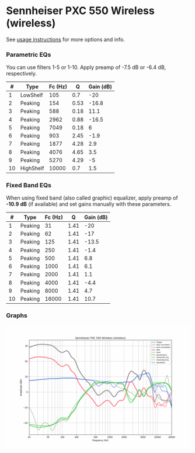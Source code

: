 # Sennheiser PXC 550 Wireless (wireless)
See [usage instructions](https://github.com/jaakkopasanen/AutoEq#usage) for more options and info.

### Parametric EQs
You can use filters 1-5 or 1-10. Apply preamp of -7.5 dB or -6.4 dB, respectively.

|   # | Type      |   Fc (Hz) |    Q |   Gain (dB) |
|-----|-----------|-----------|------|-------------|
|   1 | LowShelf  |       105 | 0.7  |       -20   |
|   2 | Peaking   |       154 | 0.53 |       -16.8 |
|   3 | Peaking   |       588 | 0.18 |        11.1 |
|   4 | Peaking   |      2962 | 0.88 |       -16.5 |
|   5 | Peaking   |      7049 | 0.18 |         6   |
|   6 | Peaking   |       903 | 2.45 |        -1.9 |
|   7 | Peaking   |      1877 | 4.28 |         2.9 |
|   8 | Peaking   |      4076 | 4.65 |         3.5 |
|   9 | Peaking   |      5270 | 4.29 |        -5   |
|  10 | HighShelf |     10000 | 0.7  |         1.5 |

### Fixed Band EQs
When using fixed band (also called graphic) equalizer, apply preamp of **-10.9 dB** (if available) and set gains manually with these parameters.

|   # | Type    |   Fc (Hz) |    Q |   Gain (dB) |
|-----|---------|-----------|------|-------------|
|   1 | Peaking |        31 | 1.41 |       -20   |
|   2 | Peaking |        62 | 1.41 |       -17   |
|   3 | Peaking |       125 | 1.41 |       -13.5 |
|   4 | Peaking |       250 | 1.41 |        -1.4 |
|   5 | Peaking |       500 | 1.41 |         6.8 |
|   6 | Peaking |      1000 | 1.41 |         6.1 |
|   7 | Peaking |      2000 | 1.41 |         1.1 |
|   8 | Peaking |      4000 | 1.41 |        -4.4 |
|   9 | Peaking |      8000 | 1.41 |         4.7 |
|  10 | Peaking |     16000 | 1.41 |        10.7 |

### Graphs
![](./Sennheiser%20PXC%20550%20Wireless%20(wireless).png)
